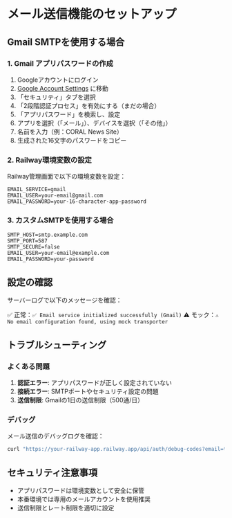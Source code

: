 # メール送信機能のセットアップ

## Gmail SMTPを使用する場合

### 1. Gmail アプリパスワードの作成

1. Googleアカウントにログイン
2. [Google Account Settings](https://myaccount.google.com/) に移動
3. 「セキュリティ」タブを選択
4. 「2段階認証プロセス」を有効にする（まだの場合）
5. 「アプリパスワード」を検索し、設定
6. アプリを選択（「メール」）、デバイスを選択（「その他」）
7. 名前を入力（例：CORAL News Site）
8. 生成された16文字のパスワードをコピー

### 2. Railway環境変数の設定

Railway管理画面で以下の環境変数を設定：

```
EMAIL_SERVICE=gmail
EMAIL_USER=your-email@gmail.com
EMAIL_PASSWORD=your-16-character-app-password
```

### 3. カスタムSMTPを使用する場合

```
SMTP_HOST=smtp.example.com
SMTP_PORT=587
SMTP_SECURE=false
EMAIL_USER=your-email@example.com
EMAIL_PASSWORD=your-password
```

## 設定の確認

サーバーログで以下のメッセージを確認：

✅ 正常：`✅ Email service initialized successfully (Gmail)`
⚠️ モック：`⚠️ No email configuration found, using mock transporter`

## トラブルシューティング

### よくある問題

1. **認証エラー**: アプリパスワードが正しく設定されていない
2. **接続エラー**: SMTPポートやセキュリティ設定の問題
3. **送信制限**: Gmailの1日の送信制限（500通/日）

### デバッグ

メール送信のデバッグログを確認：

```bash
curl "https://your-railway-app.railway.app/api/auth/debug-codes?email=test@example.com&purpose=register"
```

## セキュリティ注意事項

- アプリパスワードは環境変数として安全に保管
- 本番環境では専用のメールアカウントを使用推奨
- 送信制限とレート制限を適切に設定